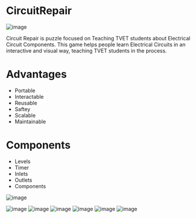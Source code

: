 # CircuitRepair

![image](https://user-images.githubusercontent.com/36323674/202866708-9b3b6f1c-c0f9-459b-8e0f-3fa8503f9d07.png)

Circuit Repair is puzzle focused on Teaching TVET students about Electrical Circuit Components.
This game helps people learn Electrical Circuits in an interactive and visual way, teaching TVET students in the process.

# Advantages

- Portable
- Interactable
- Reusable
- Saftey
- Scalable
- Maintainable

# Components

- Levels
- Timer
- Inlets
- Outlets
- Components

![image](https://user-images.githubusercontent.com/36323674/202866661-9a0adea1-15dd-4646-900b-6fd2b862dcc5.png)

![image](https://user-images.githubusercontent.com/36323674/202866671-c1a224af-3301-4ab8-88cf-f5989a0373bb.png)
![image](https://user-images.githubusercontent.com/36323674/202866674-b56c12b4-1ffe-48eb-b001-f650855e51dd.png)
![image](https://user-images.githubusercontent.com/36323674/202866676-5a0c2d79-a205-4ae3-a6ec-3f32c12ee014.png)
![image](https://user-images.githubusercontent.com/36323674/202866678-37d9a4da-b3f1-4075-86e2-af0e8e42685e.png)
![image](https://user-images.githubusercontent.com/36323674/202866680-33768d2f-7576-433d-b278-9f205ddf4cb4.png)
![image](https://user-images.githubusercontent.com/36323674/202866683-8ccd1a6f-0422-4cca-913a-b57e14446fa3.png)
